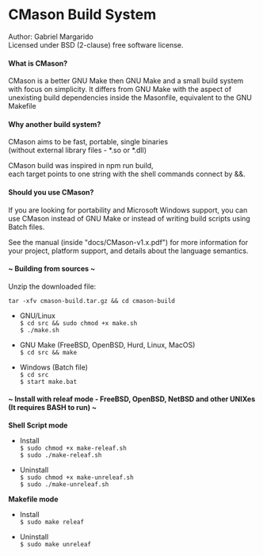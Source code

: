 # CMason Build System
Author: Gabriel Margarido  
Licensed under BSD (2-clause) free software license.


#### What is CMason?
CMason is a better GNU Make then GNU Make and a small build system with focus on simplicity. It differs from GNU Make with the aspect of unexisting build dependencies inside the Masonfile, equivalent to the GNU Makefile

#### Why another build system?
CMason aims to be fast, portable, single binaries  
(without external library files - *.so or *.dll)

CMason build was inspired in npm run build,  
each target points to one string with the shell commands connect by &&.

#### Should you use CMason?
If you are looking for portability and Microsoft Windows support, you can use CMason instead of GNU Make or instead of writing build scripts using Batch files.

See the manual (inside "docs/CMason-v1.x.pdf") for more information for your project, platform support, and details about the language semantics.


#### ~ Building from sources ~
Unzip the downloaded file:

```tar -xfv cmason-build.tar.gz && cd cmason-build```  

- GNU/Linux  
  ```$ cd src && sudo chmod +x make.sh```  
  ```$ ./make.sh```  
  
- GNU Make (FreeBSD, OpenBSD, Hurd, Linux, MacOS)  
  ```$ cd src && make```  
  
- Windows (Batch file)  
  ```$ cd src```  
  ```$ start make.bat```  
  
  
    
#### ~ Install with releaf mode - FreeBSD, OpenBSD, NetBSD and other UNIXes (It requires BASH to run) ~ 
__Shell Script mode__  
- Install  
```$ sudo chmod +x make-releaf.sh```  
```$ sudo ./make-releaf.sh```  

- Uninstall  
```$ sudo chmod +x make-unreleaf.sh```  
```$ sudo ./make-unreleaf.sh```   


__Makefile mode__  
- Install  
```$ sudo make releaf```  

- Uninstall  
```$ sudo make unreleaf```   


